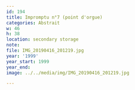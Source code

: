 ```yaml
---
id: 194
title: Impromptu n°7 (point d'orgue)
categories: Abstrait
w: 46
h: 38
location: secondary storage
note:
file: IMG_20190416_201219.jpg
year: '1999'
year_start: 1999
year_end:
image: ../../media/img/IMG_20190416_201219.jpg

---
```

